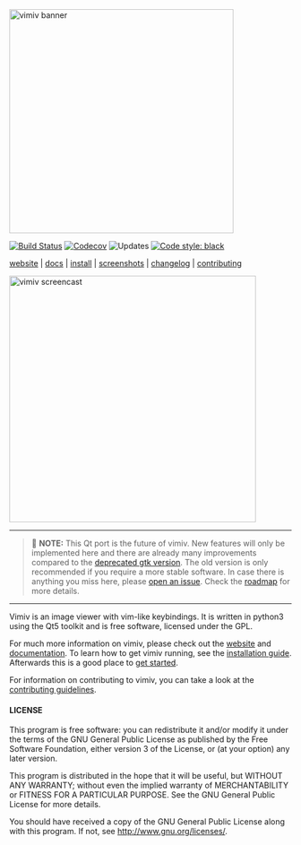 <img src="https://karlch.github.io/vimiv-qt/_images/vimiv_banner_800.png" alt="vimiv banner" width="400"/>

[![Build Status](https://github.com/karlch/vimiv-qt/workflows/Continuous%20integration/badge.svg)](https://github.com/karlch/vimiv-qt/actions)
[![Codecov](https://codecov.io/github/karlch/vimiv-qt/coverage.svg?branch=master)](https://codecov.io/github/karlch/vimiv-qt?branch=master)
![Updates](https://api.dependabot.com/badges/status?host=github&repo=karlch/vimiv-qt)
[![Code style: black](https://img.shields.io/badge/code%20style-black-000000.svg)](https://github.com/ambv/black)

[website](https://karlch.github.io/vimiv-qt/) |
[docs](https://karlch.github.io/vimiv-qt/documentation/index.html) |
[install](https://karlch.github.io/vimiv-qt/documentation/install.html) |
[screenshots](https://karlch.github.io/vimiv-qt/screenshots.html) |
[changelog](https://karlch.github.io/vimiv-qt/changelog.html) |
[contributing](https://karlch.github.io/vimiv-qt/documentation/contributing.html)

<img src="https://i.postimg.cc/VkcPgcbR/vimiv.gif" alt="vimiv screencast" width="440"/>

---
> :construction: **NOTE:** This Qt port is the future of vimiv. New features will only
> be implemented here and there are already many improvements compared to the
> [deprecated gtk version](https://github.com/karlch/vimiv). The old version is only
> recommended if you require a more stable software. In case there is anything you miss
> here, please [open an issue](https://github.com/karlch/vimiv-qt/issues). Check the
> [roadmap](https://karlch.github.io/vimiv-qt/roadmap.html) for more details.
---

Vimiv is an image viewer with vim-like keybindings. It is written in python3
using the Qt5 toolkit and is free software, licensed under the GPL.

For much more information on vimiv, please check out the
[website](https://karlch.github.io/vimiv-qt/) and
[documentation](https://karlch.github.io/vimiv-qt/documentation/index.html).
To learn how to get vimiv running, see the
[installation guide](https://karlch.github.io/vimiv-qt/documentation/install.html).
Afterwards this is a good place to
[get started](https://karlch.github.io/vimiv-qt/documentation/getting\_started.html).


For information on contributing to vimiv, you can take a look at the
[contributing guidelines](https://karlch.github.io/vimiv-qt/documentation/contributing.html).

#### LICENSE

This program is free software: you can redistribute it and/or modify it under
the terms of the GNU General Public License as published by the Free Software
Foundation, either version 3 of the License, or (at your option) any later
version.

This program is distributed in the hope that it will be useful, but WITHOUT ANY
WARRANTY; without even the implied warranty of MERCHANTABILITY or FITNESS FOR A
PARTICULAR PURPOSE. See the GNU General Public License for more details.

You should have received a copy of the GNU General Public License along with
this program. If not, see <http://www.gnu.org/licenses/>.

